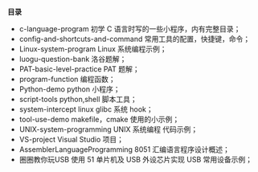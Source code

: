 **目录**

- c-language-program   初学 C 语言时写的一些小程序，内有完整目录；
- config-and-shortcuts-and-command   常用工具的配置，快捷键，命令；
- Linux-system-program   Linux 系统编程示例；
- luogu-question-bank   洛谷题解；
- PAT-basic-level-practice   PAT 题解；
- program-function   编程函数；
- Python-demo   python 小程序；
- script-tools   python,shell 脚本工具；
- system-intercept   linux glibc 系统 hook；
- tool-use-demo   makefile，cmake 使用的小示例；
- UNIX-system-programming   UNIX 系统编程 代码示例；
- VS-project   Visual Studio 项目；
- AssemblerLanguageProgramming   8051 汇编语言程序设计概述；
- 圈圈教你玩USB   使用 51 单片机及 USB 外设芯片实现 USB 常用设备示例；
